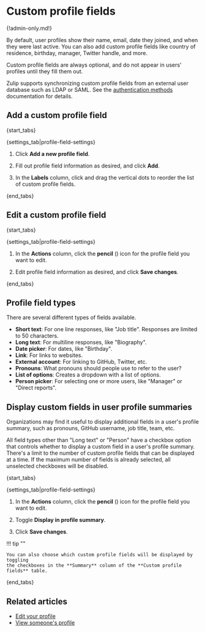 # Custom profile fields

{!admin-only.md!}

By default, user profiles show their name, email, date they joined, and when
they were last active. You can also add custom profile fields like country
of residence, birthday, manager, Twitter handle, and more.

Custom profile fields are always optional, and do not appear in users'
profiles until they fill them out.

Zulip supports synchronizing custom profile fields from an external
user database such as LDAP or SAML. See the [authentication
methods][authentication-production] documentation for details.

## Add a custom profile field

{start_tabs}

{settings_tab|profile-field-settings}

1. Click **Add a new profile field**.

1. Fill out profile field information as desired, and click **Add**.

1. In the **Labels** column, click and drag the vertical dots to reorder the
   list of custom profile fields.

{end_tabs}

## Edit a custom profile field

{start_tabs}

{settings_tab|profile-field-settings}

1. In the **Actions** column, click the **pencil** (<i class="fa fa-pencil"></i>)
   icon for the profile field you want to edit.

1. Edit profile field information as desired, and click **Save changes**.

{end_tabs}

## Profile field types

There are several different types of fields available.

* **Short text**: For one line responses, like
    "Job title". Responses are limited to 50 characters.
* **Long text**: For multiline responses, like "Biography".
* **Date picker**: For dates, like "Birthday".
* **Link**: For links to websites.
* **External account**: For linking to GitHub, Twitter, etc.
* **Pronouns**: What pronouns should people use to refer to the user?
* **List of options**: Creates a dropdown with a list of options.
* **Person picker**: For selecting one or more users, like "Manager" or
    "Direct reports".

## Display custom fields in user profile summaries

Organizations may find it useful to display additional fields in a user's
profile summary, such as pronouns, GitHub username, job title, team, etc.

All field types other than "Long text" or "Person" have a checkbox option
that controls whether to display a custom field in a user's profile summary.
There's a limit to the number of custom profile fields that can be displayed
at a time. If the maximum number of fields is already selected, all unselected
checkboxes will be disabled.

{start_tabs}

{settings_tab|profile-field-settings}

1. In the **Actions** column, click the **pencil** (<i class="fa fa-pencil"></i>)
   icon for the profile field you want to edit.

1. Toggle **Display in profile summary**.

4. Click **Save changes**.

!!! tip ""

    You can also choose which custom profile fields will be displayed by toggling
    the checkboxes in the **Summary** column of the **Custom profile fields** table.

{end_tabs}

## Related articles

* [Edit your profile](/help/edit-your-profile)
* [View someone's profile](/help/view-someones-profile)

[authentication-production]: https://zulip.readthedocs.io/en/latest/production/authentication-methods.html
